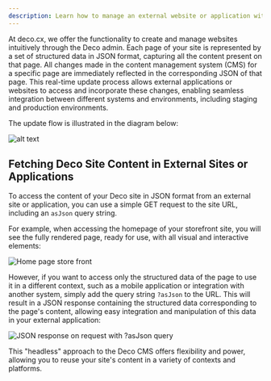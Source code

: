```yaml
---
description: Learn how to manage an external website or application with Deco
---
```


At deco.cx, we offer the functionality to create and manage websites intuitively through the Deco admin. Each page of your site is represented by a set of structured data in JSON format, capturing all the content present on that page. All changes made in the content management system (CMS) for a specific page are immediately reflected in the corresponding JSON of that page. This real-time update process allows external applications or websites to access and incorporate these changes, enabling seamless integration between different systems and environments, including staging and production environments.

The update flow is illustrated in the diagram below:

![alt text](/docs/headless-cms/change-flow.png)

## Fetching Deco Site Content in External Sites or Applications

To access the content of your Deco site in JSON format from an external site or application, you can use a simple GET request to the site URL, including an `asJson` query string.

For example, when accessing the homepage of your storefront site, you will see the fully rendered page, ready for use, with all visual and interactive elements:

![Home page store front](/docs/headless-cms/site.png)

However, if you want to access only the structured data of the page to use it in a different context, such as a mobile application or integration with another system, simply add the query string `?asJson` to the URL. This will result in a JSON response containing the structured data corresponding to the page's content, allowing easy integration and manipulation of this data in your external application:

![JSON response on request with ?asJson query](/docs/headless-cms/asjson.png)

This "headless" approach to the Deco CMS offers flexibility and power, allowing you to reuse your site's content in a variety of contexts and platforms.
